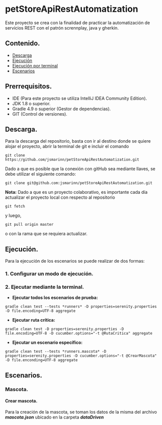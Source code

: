 # petStoreApiRestAutomatization

Este proyecto se crea con la finalidad de practicar la automatización de servicios REST con el patrón scrennplay, java y gherkin.

## Contenido.
- [Descarga](#descarga)
- [Ejecución](#ejecución)
- [Ejecución por terminal](#2-ejecutar-mediante-la-terminal)
- [Escenarios](#escenarios)

## Prerrequisitos.
- IDE (Para este proyecto se utiliza IntelliJ IDEA Community Edition).
- JDK 1.8 o superior.
- Gradle 4.9 o superior (Gestor de dependencias).
- GIT (Control de versiones).

## Descarga.
Para la descarga del repositorio, basta con ir al destino donde se quiere alojar el proyecto, abrir la terminal de git e incluir el comando
```
git clone https://github.com/jsmarinn/petStoreApiRestAutomatization.git
```
Dado a que es posible que la conexión con gitHub sea mediante llaves, se debe utilizar el siguiente comando:
```
git clone git@github.com:jsmarinn/petStoreApiRestAutomatization.git
```

**Nota:** Dado a que es un proyecto colaborativo, es importante cada día actualizar el proyecto local con respecto al repositorio
```
git fetch
``` 
y luego,
```
git pull origin master
```
o con la rama que se requiera actualizar.

## Ejecución.
Para la ejecución de los escenarios se puede realizar de dos formas:

### 1. Configurar un modo de ejecución.

### 2. Ejecutar mediante la terminal.
- **Ejecutar todos los escenarios de prueba:**
```
gradle clean test --tests *runners* -D properties=serenity.properties -D file.encoding=UTF-8 aggregate
```

- **Ejecutar ruta crítica:**
```
gradle clean test -D properties=serenity.properties -D file.encoding=UTF-8 -D cucumber.options="-t @RutaCritica" aggregate
```

- **Ejecutar un escenario específico:**
```
gradle clean test --tests *runners.mascota* -D properties=serenity.properties -D cucumber.options="-t @CrearMascota" -D file.enconding=UTF-8 aggregate
```

## Escenarios.

### Mascota.
#### Crear mascota.
Para la creación de la mascota, se toman los datos de la misma del archivo ***mascota.json*** ubicado en la carpeta ***dataDriven***